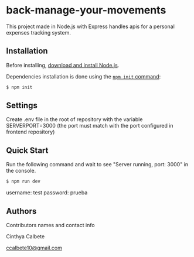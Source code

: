 # back-manage-your-movements

This project made in Node.js with Express handles apis for a personal expenses tracking system.
## Installation

Before installing, [download and install Node.js](https://nodejs.org/en/download/).

Dependencies installation is done using the
[`npm init` command](https://docs.npmjs.com/getting-started/installing-npm-packages-locally):

```bash
$ npm init
```

## Settings

Create .env file in the root of repository with the variable SERVERPORT=3000 (the port must match with the port configured in frontend repository)

## Quick Start

Run the following command and wait to see "Server running, port: 3000" in the console.

```bash
$ npm run dev
```

username: test
password: prueba

## Authors

Contributors names and contact info

Cinthya Calbete

ccalbete10@gmail.com


